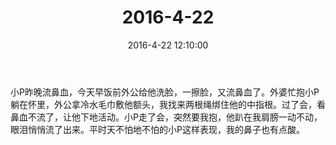 ﻿---
title: "2016-4-22"
date: 2016-4-22 12:10:00
tags: 文字
categories: 爸爸
---
小P昨晚流鼻血，今天早饭前外公给他洗脸，一擦脸，又流鼻血了。外婆忙抱小P躺在怀里，外公拿冷水毛巾敷他额头，我找来两根绳绑住他的中指根。过了会，看鼻血不流了，让他下地活动。小P走了会，突然要我抱，他趴在我肩膀一动不动，眼泪悄悄流了出来。平时天不怕地不怕的小P这样表现，我的鼻子也有点酸。 ​​​​ 